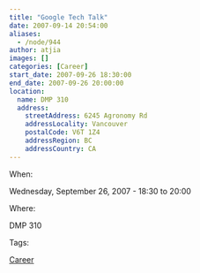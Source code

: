 ```yaml
---
title: "Google Tech Talk"
date: 2007-09-14 20:54:00
aliases:
  - /node/944
author: atjia
images: []
categories: [Career]
start_date: 2007-09-26 18:30:00
end_date: 2007-09-26 20:00:00
location:
  name: DMP 310
  address:
    streetAddress: 6245 Agronomy Rd
    addressLocality: Vancouver
    postalCode: V6T 1Z4
    addressRegion: BC
    addressCountry: CA
---
```


When: 

Wednesday, September 26, 2007 - 18:30 to 20:00

Where: 

DMP 310

Tags: 

[Career](/career)
